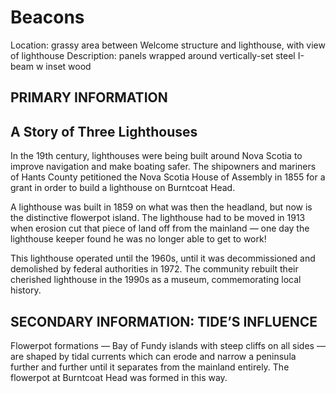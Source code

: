 # Beacons

Location: grassy area between Welcome structure and lighthouse, with view of lighthouse Description: panels wrapped around vertically-set steel I-beam w inset wood

## PRIMARY INFORMATION

## A Story of Three Lighthouses

In the 19th century, lighthouses were being built around Nova Scotia to improve navigation and make boating safer. The shipowners and mariners of Hants County petitioned the Nova Scotia House of Assembly in 1855 for a grant in order to build a lighthouse on Burntcoat Head. 

A lighthouse was built in 1859 on what was then the headland, but now is the distinctive flowerpot island. The lighthouse had to be moved in 1913 when erosion cut that piece of land off from the mainland — one day the lighthouse keeper found he was no longer able to get to work! 

This lighthouse operated until the 1960s, until it was decommissioned and demolished by federal authorities in 1972. The community rebuilt their cherished lighthouse in the 1990s as a museum, commemorating local history. 

## SECONDARY INFORMATION: TIDE’S INFLUENCE

Flowerpot formations — Bay of Fundy islands with steep cliffs on all sides — are shaped by tidal currents which can erode and narrow a peninsula further and further until it separates from the mainland entirely. The flowerpot at Burntcoat Head was formed in this way. 
